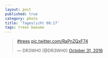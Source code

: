 ```yaml
---
layout: post
published: true
category: photo
title: 'Tageslicht 08:17'
tags: trees baeume
---
```

<blockquote class="twitter-tweet"><p lang="und" dir="ltr"><a href="https://twitter.com/hashtag/trees?src=hash">#trees</a> <a href="https://t.co/RaPnZQxF74">pic.twitter.com/RaPnZQxF74</a></p>&mdash; DR3WH0 (@DR3WH0) <a href="https://twitter.com/DR3WH0/status/793079342825893889">October 31, 2016</a></blockquote>
<script async src="//platform.twitter.com/widgets.js" charset="utf-8"></script>
